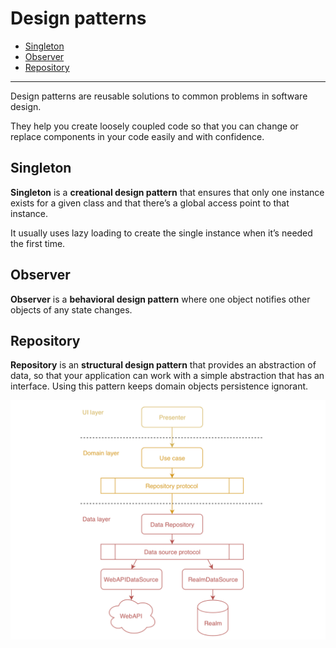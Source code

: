 # Design patterns

* [Singleton](#singleton)
* [Observer](#observer)
* [Repository](#repository)

---

Design patterns are reusable solutions to common problems in software design.

They help you create loosely coupled code so that you can change or replace components in your code easily and with confidence.

## Singleton

**Singleton** is a **creational design pattern** that ensures that only one instance exists for a given class and that there’s a global access point to that instance.

It usually uses lazy loading to create the single instance when it’s needed the first time.

## Observer

**Observer** is a **behavioral design pattern** where one object notifies other objects of any state changes.

## Repository

**Repository** is an **structural design pattern** that provides an abstraction of data, so that your application can work with a simple abstraction that has an interface. Using this pattern keeps domain objects persistence ignorant.

![Repository pattern](assets/repository.png)
